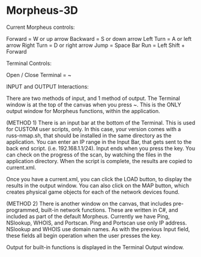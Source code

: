# Morpheus-3D

Current Morpheus controls:

Forward = W or up arrow
Backward = S or down arrow
Left Turn = A or left arrow
Right Turn = D or right arrow
Jump = Space Bar
Run = Left Shift + Forward

Terminal Controls:

Open / Close Terminal = ~

INPUT and OUTPUT Interactions:

There are two methods of input, and 1 method of output. The Terminal window 
is at the top of the canvas when you press ~. This is the ONLY output window
for Morpheus functions, within the application.

(METHOD 1)
There is an input bar at the bottom of the Terminal. This is used for CUSTOM
user scripts, only. In this case, your version comes with a russ-nmap.sh, that
should be installed in the same directory as the application. You can enter
an IP range in the Input Bar, that gets sent to the back end script.
(i.e. 192.168.1.1/24).  Input ends when you press the <ENTER> key. You can
check on the progress of the scan, by watching the files in the application 
directory. When the script is complete, the results are copied to current.xml.

Once you have a current.xml, you can click the LOAD button, to display the
results in the output window. You can also click on the MAP button, which
creates physical game objects for each of the network devices found.

(METHOD 2)
There is another window on the canvas, that includes pre-programmed, built-in
network functions. These are written in C#, and included as part of the 
default Morpheus. Currently we have Ping, NSlookup, WHOIS, and Portscan. Ping
and Portscan use only IP address.  NSlookup and WHOIS use domain names. As with
the previous Input field, these fields all begin operation when the user
presses the <ENTER> key.

Output for built-in functions is displayed in the Terminal Output window.
